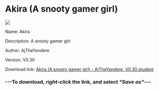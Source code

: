# Akira (A snooty gamer girl)

<img src = "https://raw.githubusercontent.com/Arbiter1223/Daigaku-Gurashi-Custom-Students/master/Students/Files/Akira%20(A%20snooty%20gamer%20girl).png">

Name: Akira

Description: A snooty gamer girl

Author: AjTheYandere

Version: V0.30

Download link: <a href="https://raw.githubusercontent.com/Arbiter1223/Daigaku-Gurashi-Custom-Students/master/Students/Files/Akira%20(A%20snooty%20gamer%20girl)%20-%20AjTheYandere%2C%20V0.30.student">Akira (A snooty gamer girl) - AjTheYandere, V0.30.student</a>

### ---**To download, _right-click_ the link, and select _"Save as"_**---
